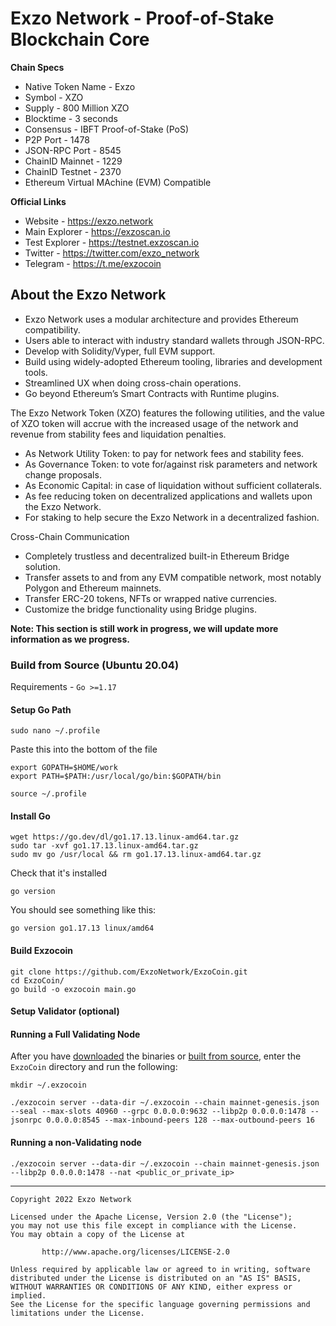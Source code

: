 # Exzo Network - Proof-of-Stake Blockchain Core
**Chain Specs**
* Native Token Name - Exzo
* Symbol - XZO
* Supply - 800 Million XZO
* Blocktime - 3 seconds
* Consensus - IBFT Proof-of-Stake (PoS)
* P2P Port - 1478
* JSON-RPC Port - 8545 
* ChainID Mainnet - 1229
* ChainID Testnet - 2370
* Ethereum Virtual MAchine (EVM) Compatible

**Official Links**
* Website - https://exzo.network
* Main Explorer - https://exzoscan.io
* Test Explorer - https://testnet.exzoscan.io
* Twitter - https://twitter.com/exzo_network
* Telegram - https://t.me/exzocoin

## About the Exzo Network 
* Exzo Network uses a modular architecture and provides Ethereum compatibility.
* Users able to interact with industry standard wallets through JSON-RPC.
* Develop with Solidity/Vyper, full EVM support.
* Build using widely-adopted Ethereum tooling, libraries and development tools.
* Streamlined UX when doing cross-chain operations.
* Go beyond Ethereum’s Smart Contracts with Runtime plugins.

The Exzo Network Token (XZO) features the following utilities, and the value of XZO token will accrue with the increased usage of the network and revenue from stability fees and liquidation penalties.

* As Network Utility Token: to pay for network fees and stability fees.
* As Governance Token: to vote for/against risk parameters and network change proposals.
* As Economic Capital: in case of liquidation without sufficient collaterals.
* As fee reducing token on decentralized applications and wallets upon the Exzo Network.
* For staking to help secure the Exzo Network in a decentralized fashion.

Cross-Chain Communication
* Completely trustless and decentralized built-in Ethereum Bridge solution.
* Transfer assets to and from any EVM compatible network, most notably Polygon and Ethereum mainnets.
* Transfer ERC-20 tokens, NFTs or wrapped native currencies.
* Customize the bridge functionality using Bridge plugins.

**Note: This section is still work in progress, we will update more information as we progress.**

### Build from Source (Ubuntu 20.04)
Requirements - `Go >=1.17`

#### Setup Go Path
```
sudo nano ~/.profile
```
Paste this into the bottom of the file
```
export GOPATH=$HOME/work
export PATH=$PATH:/usr/local/go/bin:$GOPATH/bin
```
```
source ~/.profile
```

#### Install Go
```
wget https://go.dev/dl/go1.17.13.linux-amd64.tar.gz
sudo tar -xvf go1.17.13.linux-amd64.tar.gz
sudo mv go /usr/local && rm go1.17.13.linux-amd64.tar.gz
```
Check that it's installed
```
go version
```
You should see something like this:
```
go version go1.17.13 linux/amd64
```

#### Build Exzocoin
```
git clone https://github.com/ExzoNetwork/ExzoCoin.git
cd ExzoCoin/
go build -o exzocoin main.go
```

#### Setup Validator (optional)


#### Running a Full Validating Node
After you have [downloaded](https://github.com/ExzoNetwork/ExzoCoin/releases/latest) the binaries or [built from source](https://github.com/ExzoNetwork/ExzoCoin#build-from-source), enter the `ExzoCoin` directory and run the following:
```
mkdir ~/.exzocoin
```
```
./exzocoin server --data-dir ~/.exzocoin --chain mainnet-genesis.json --seal --max-slots 40960 --grpc 0.0.0.0:9632 --libp2p 0.0.0.0:1478 --jsonrpc 0.0.0.0:8545 --max-inbound-peers 128 --max-outbound-peers 16
```

#### Running a non-Validating node
```
./exzocoin server --data-dir ~/.exzocoin --chain mainnet-genesis.json --libp2p 0.0.0.0:1478 --nat <public_or_private_ip>
```


---
```
Copyright 2022 Exzo Network

Licensed under the Apache License, Version 2.0 (the "License");
you may not use this file except in compliance with the License.
You may obtain a copy of the License at

       http://www.apache.org/licenses/LICENSE-2.0

Unless required by applicable law or agreed to in writing, software
distributed under the License is distributed on an "AS IS" BASIS,
WITHOUT WARRANTIES OR CONDITIONS OF ANY KIND, either express or implied.
See the License for the specific language governing permissions and
limitations under the License.
```
